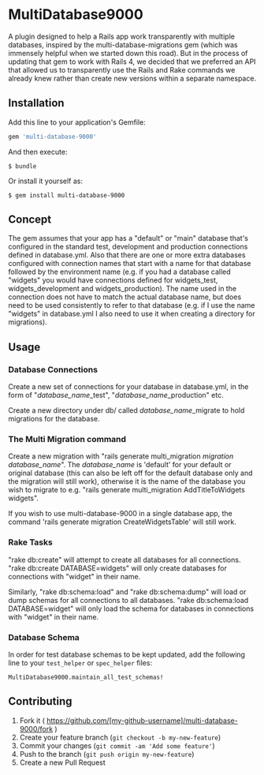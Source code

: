 # MultiDatabase9000

A plugin designed to help a Rails app work transparently with multiple databases, inspired by the multi-database-migrations
gem (which was immensely helpful when we started down this road). But in the process of updating that gem to work with Rails 4,
we decided that we preferred an API that allowed us to transparently use the Rails and Rake commands we already knew
rather than create new versions within a separate namespace.

## Installation

Add this line to your application's Gemfile:

```ruby
gem 'multi-database-9000'
```

And then execute:

    $ bundle

Or install it yourself as:

    $ gem install multi-database-9000

## Concept

The gem assumes that your app has a "default" or "main" database that's configured in the standard test, development
and production connections defined in database.yml. Also that there are one or more extra databases configured with connection
 names that start with a name for that database followed by the environment name (e.g. if you had a database called "widgets" you
 would have connections defined for widgets_test, widgets_development and widgets_production). The name used in the connection
 does not have to match the actual database name, but does need to be used consistently to refer to that database (e.g.
 if I use the name "widgets" in database.yml I also need to use it when creating a directory for migrations).

## Usage

### Database Connections
Create a new set of connections for your database in database.yml, in the form of "*database_name*_test",
"*database_name*_production" etc.

Create a new directory under db/ called *database_name*_migrate to hold migrations for the database.

### The Multi Migration command
Create a new migration with "rails generate multi_migration *migration* *database_name*". The *database_name* is 'default' for your default or original database (this can also be left off for the default database only and the migration will still work), otherwise it is the name of the database you wish to migrate to e.g. "rails generate multi_migration AddTitleToWidgets widgets".

If you wish to use multi-database-9000 in a single database app, the command 'rails generate migration CreateWidgetsTable' will still work.

### Rake Tasks
"rake db:create" will attempt to create all databases for all connections.  
"rake db:create DATABASE=widgets" will only create databases for connections with "widget" in their name.

Similarly, "rake db:schema:load" and "rake db:schema:dump" will load or dump schemas for all connections to all databases.
"rake db:schema:load DATABASE=widget" will only load the schema for databases in connections with "widget" in their name.

### Database Schema
In order for test database schemas to be kept updated, add the following line to your `test_helper` or `spec_helper` files:

    MultiDatabase9000.maintain_all_test_schemas!

## Contributing

1. Fork it ( https://github.com/[my-github-username]/multi-database-9000/fork )
2. Create your feature branch (`git checkout -b my-new-feature`)
3. Commit your changes (`git commit -am 'Add some feature'`)
4. Push to the branch (`git push origin my-new-feature`)
5. Create a new Pull Request
